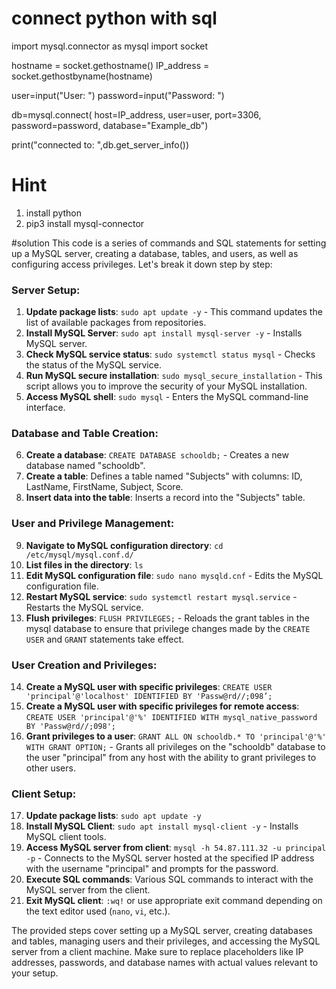 # connect python with sql

import mysql.connector as mysql
import socket

hostname = socket.gethostname()
IP_address = socket.gethostbyname(hostname)

user=input("User: ")
password=input("Password: ")

db=mysql.connect(
host=IP_address,
user=user,
port=3306,
password=password,
database="Example_db")

print("connected to: ",db.get_server_info())

# Hint

1. install python
2. pip3 install mysql-connector

#solution
This code is a series of commands and SQL statements for setting up a MySQL server, creating a database, tables, and users, as well as configuring access privileges. Let's break it down step by step:

### Server Setup:

1. **Update package lists**: `sudo apt update -y` - This command updates the list of available packages from repositories.
2. **Install MySQL Server**: `sudo apt install mysql-server -y` - Installs MySQL server.
3. **Check MySQL service status**: `sudo systemctl status mysql` - Checks the status of the MySQL service.
4. **Run MySQL secure installation**: `sudo mysql_secure_installation` - This script allows you to improve the security of your MySQL installation.
5. **Access MySQL shell**: `sudo mysql` - Enters the MySQL command-line interface.

### Database and Table Creation:

6. **Create a database**: `CREATE DATABASE schooldb;` - Creates a new database named "schooldb".
7. **Create a table**: Defines a table named "Subjects" with columns: ID, LastName, FirstName, Subject, Score.
8. **Insert data into the table**: Inserts a record into the "Subjects" table.

### User and Privilege Management:

9. **Navigate to MySQL configuration directory**: `cd /etc/mysql/mysql.conf.d/`
10. **List files in the directory**: `ls`
11. **Edit MySQL configuration file**: `sudo nano mysqld.cnf` - Edits the MySQL configuration file.
12. **Restart MySQL service**: `sudo systemctl restart mysql.service` - Restarts the MySQL service.
13. **Flush privileges**: `FLUSH PRIVILEGES;` - Reloads the grant tables in the mysql database to ensure that privilege changes made by the `CREATE USER` and `GRANT` statements take effect.

### User Creation and Privileges:

14. **Create a MySQL user with specific privileges**: `CREATE USER 'principal'@'localhost' IDENTIFIED BY 'Passw@rd//;098’;`
15. **Create a MySQL user with specific privileges for remote access**: `CREATE USER 'principal'@'%' IDENTIFIED WITH mysql_native_password BY 'Passw@rd//;098';`
16. **Grant privileges to a user**: `GRANT ALL ON schooldb.* TO 'principal'@'%' WITH GRANT OPTION;` - Grants all privileges on the "schooldb" database to the user "principal" from any host with the ability to grant privileges to other users.

### Client Setup:

17. **Update package lists**: `sudo apt update -y`
18. **Install MySQL Client**: `sudo apt install mysql-client -y` - Installs MySQL client tools.
19. **Access MySQL server from client**: `mysql -h 54.87.111.32 -u principal -p` - Connects to the MySQL server hosted at the specified IP address with the username "principal" and prompts for the password.
20. **Execute SQL commands**: Various SQL commands to interact with the MySQL server from the client.
21. **Exit MySQL client**: `:wq!` or use appropriate exit command depending on the text editor used (`nano`, `vi`, etc.).

The provided steps cover setting up a MySQL server, creating databases and tables, managing users and their privileges, and accessing the MySQL server from a client machine. Make sure to replace placeholders like IP addresses, passwords, and database names with actual values relevant to your setup.
